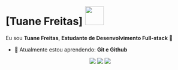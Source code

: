 # [Tuane Freitas] <img src="https://static.vecteezy.com/system/resources/previews/016/583/978/large_2x/zodiac-constellation-zodiac-sign-png.png" width="50px">

Eu sou <strong>Tuane Freitas</strong>, <strong>Estudante de Desenvolvimento Full-stack</strong> 🤯

- 🚀 Atualmente estou aprendendo: <strong>Git e Github</strong> 
>

<div align="center">

  <a href="#" alt="Gmail">
    <img src="https://img.shields.io/badge/-Gmail-FF0000?style=flat-square&labelColor=FF0000&logo=gmail&logoColor=white&link="[tuanesfreitasab@gmail.com](https://mail.google.com/mail/u/0/#inbox)" /></a>

  <a href="#" alt="Linkedin">
    <img src="https://img.shields.io/badge/-Linkedin-0e76a8?style=flat-square&logo=Linkedin&logoColor=white&link=LINK-DO-SEU-LINKEDIN" /></a>

  <a href="#" alt="Instagram">
    <img src="https://img.shields.io/badge/-Instagram-DF0174?style=flat-square&labelColor=DF0174&logo=instagram&logoColor=white&link="[https://www.instagram.com/tutisff](https://www.instagram.com/tutisff/)https://www.instagram.com/tutisff//" /></a>

</div>
